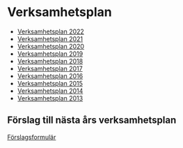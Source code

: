 Verksamhetsplan
===============

- [Verksamhetsplan 2022](https://static.datasektionen.se/verksamhetsplaner/verksamhetsplan2022.pdf)
- [Verksamhetsplan 2021](https://static.datasektionen.se/verksamhetsplaner/verksamhetsplan2021.pdf)
- [Verksamhetsplan 2020](https://static.datasektionen.se/verksamhetsplaner/verksamhetsplan2020.pdf)
- [Verksamhetsplan 2019](https://static.datasektionen.se/verksamhetsplaner/verksamhetsplan2019)
- [Verksamhetsplan 2018](https://static.datasektionen.se/verksamhetsplaner/verksamhetsplan2018.pdf)
- [Verksamhetsplan 2017](https://static.datasektionen.se/verksamhetsplaner/verksamhetsplan2017.pdf)
- [Verksamhetsplan 2016](https://static.datasektionen.se/verksamhetsplaner/verksamhetsplan-2016.pdf)
- [Verksamhetsplan 2015](https://static.datasektionen.se/verksamhetsplaner/verksamhetsplan2015.pdf)
- [Verksamhetsplan 2014](https://static.datasektionen.se/verksamhetsplaner/verksamhetsplan2014v6.0.pdf)
- [Verksamhetsplan 2013](https://static.datasektionen.se/verksamhetsplaner/Verksamhetsplan2013.pdf)

Förslag till nästa års verksamhetsplan
---------------------------------------------
[Förslagsformulär](https://docs.google.com/forms/d/e/1FAIpQLSd67YT0g__uTZHC83H-HX2b34KpPEWwHM6y364wc1DGF2gKPA/viewform?usp=sf_link)
